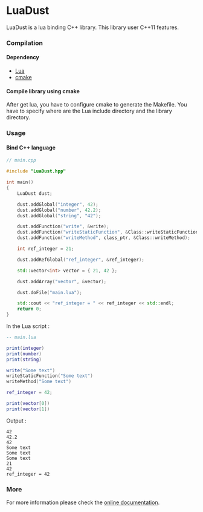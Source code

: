 # LuaDust

LuaDust is a lua binding C++ library. This library user C++11 features.

### Compilation

#### Dependency

- [Lua](http://lua.org)
- [cmake](http://www.cmake.org/cmake/resources/software.html)

#### Compile library using cmake

After get lua, you have to configure cmake to generate the Makefile. You have to specify where are the Lua include directory and the library directory.

### Usage

#### Bind C++ language

```cpp
// main.cpp

#include "LuaDust.hpp"

int main()
{
	LuaDust dust;

	dust.addGlobal("integer", 42);
	dust.addGlobal("number", 42.2);
	dust.addGlobal("string", "42");

	dust.addFunction("write", &write);
	dust.addFunction("writeStaticFunction", &Class::writeStaticFunction); // This method must be static
	dust.addFunction("writeMethod", class_ptr, &Class::writeMethod);

	int ref_integer = 21;

	dust.addRefGlobal("ref_integer", &ref_integer);

	std::vector<int> vector = { 21, 42 };

	dust.addArray("vector", &vector);

	dust.doFile("main.lua");

	std::cout << "ref_integer = " << ref_integer << std::endl;
	return 0;
}

```

In the Lua script :

```lua
-- main.lua

print(integer)
print(number)
print(string)

write("Some text")
writeStaticFunction("Some text")
writeMethod("Some text")

ref_integer = 42;

print(vector[0])
print(vector[1])

```
Output :

```
42
42.2
42
Some text
Some text
Some text
21
42
ref_integer = 42
```

### More

For more information please check the [online documentation](http://vixys.github.io/LuaDust).